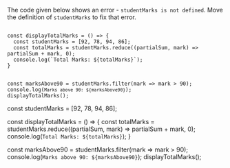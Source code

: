 The code given below shows an error -
`studentMarks is not defined`.
Move the definition of `studentMarks`
to fix that error.

<codeblock type="exercise" language="javascript" testMode="fixedInput">
<code>
const displayTotalMarks = () => {
  const studentMarks = [92, 78, 94, 86];
  const totalMarks = studentMarks.reduce((partialSum, mark) => partialSum + mark, 0);
  console.log(`Total Marks: ${totalMarks}`);
}

const marksAbove90 = studentMarks.filter(mark => mark > 90);
console.log(`Marks above 90: ${marksAbove90}`);
displayTotalMarks();
</code>

<solution>
const studentMarks = [92, 78, 94, 86];

const displayTotalMarks = () => {
  const totalMarks = studentMarks.reduce((partialSum, mark) => partialSum + mark, 0);
  console.log(`Total Marks: ${totalMarks}`);
}

const marksAbove90 = studentMarks.filter(mark => mark > 90);
console.log(`Marks above 90: ${marksAbove90}`);
displayTotalMarks();
</solution>
</codeblock>